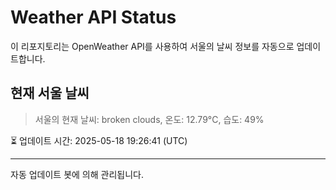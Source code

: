 
# Weather API Status

이 리포지토리는 OpenWeather API를 사용하여 서울의 날씨 정보를 자동으로 업데이트합니다.

## 현재 서울 날씨
> 서울의 현재 날씨: broken clouds, 온도: 12.79°C, 습도: 49%

⏳ 업데이트 시간: 2025-05-18 19:26:41 (UTC)

---
자동 업데이트 봇에 의해 관리됩니다.
